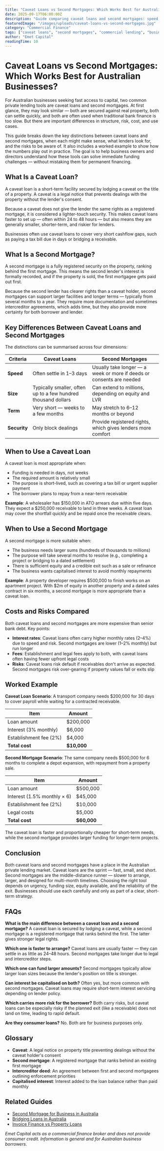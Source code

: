 ```yaml
---
title: "Caveat Loans vs Second Mortgages: Which Works Best for Australian Businesses?"
date: 2025-09-17T06:00:00Z
description: "Guide comparing caveat loans and second mortgages: speed, costs, risks, and use cases for Australian businesses."
featuredImage: "/images/uploads/caveat-loans-vs-second-mortgages.jpg"
category: "Commercial Finance"
tags: ["caveat loans", "second mortgages", "commercial lending", "business finance"]
author: "Emet Capital"
readingTime: 10
---
```


# Caveat Loans vs Second Mortgages: Which Works Best for Australian Businesses?

For Australian businesses seeking fast access to capital, two common private lending tools are caveat loans and second mortgages. At first glance, they may look similar — both are secured against real property, both can settle quickly, and both are often used when traditional bank finance is too slow. But there are important differences in structure, risk, cost, and use cases.

This guide breaks down the key distinctions between caveat loans and second mortgages, when each might make sense, what lenders look for, and the risks to be aware of. It also includes a worked example to show how the numbers play out in practice. The goal is to help business owners and directors understand how these tools can solve immediate funding challenges — without mistaking them for permanent financing.

## What Is a Caveat Loan?

A caveat loan is a short-term facility secured by lodging a caveat on the title of a property. A caveat is a legal notice that prevents dealings with the property without the lender's consent.

Because a caveat does not give the lender the same rights as a registered mortgage, it is considered a lighter-touch security. This makes caveat loans faster to set up — often within 24 to 48 hours — but also means they are generally smaller, shorter-term, and riskier for lenders.

Businesses often use caveat loans to cover very short cashflow gaps, such as paying a tax bill due in days or bridging a receivable.

## What Is a Second Mortgage?

A second mortgage is a fully registered security on the property, ranking behind the first mortgage. This means the second lender's interest is formally recorded, and if the property is sold, the first mortgagee gets paid out first.

Because the second lender has clearer rights than a caveat holder, second mortgages can support larger facilities and longer terms — typically from several months to a year. They require more documentation and sometimes intercreditor agreements, which adds time, but they also provide more certainty for both borrower and lender.

## Key Differences Between Caveat Loans and Second Mortgages

The distinctions can be summarised across four dimensions:

| **Criteria** | **Caveat Loans** | **Second Mortgages** |
|--------------|------------------|---------------------|
| **Speed** | Often settle in 1–3 days | Usually take longer — a week or more if deeds or consents are needed |
| **Size** | Typically smaller, often up to a few hundred thousand dollars | Can extend to millions, depending on equity and LVR |
| **Term** | Very short — weeks to a few months | May stretch to 6–12 months or beyond |
| **Security** | Only block dealings | Provide registered rights, which gives lenders more comfort |

## When to Use a Caveat Loan

A caveat loan is most appropriate when:

- Funding is needed in days, not weeks
- The required amount is relatively small
- The purpose is short-lived, such as covering a tax bill or urgent supplier payment
- The borrower plans to repay from a near-term receivable

**Example**: A wholesaler has $150,000 in ATO arrears due within five days. They expect a $250,000 receivable to land in three weeks. A caveat loan may cover the shortfall quickly and be repaid once the receivable clears.

## When to Use a Second Mortgage

A second mortgage is more suitable when:

- The business needs larger sums (hundreds of thousands to millions)
- The purpose will take several months to resolve (e.g., completing a project or bridging to a dated settlement)
- There is sufficient equity and a credible exit such as a sale or refinance
- The business wants capitalised interest to avoid monthly repayments

**Example**: A property developer requires $500,000 to finish works on an apartment project. With $2m of equity in another property and a dated sales contract in six months, a second mortgage is more appropriate than a caveat loan.

## Costs and Risks Compared

Both caveat loans and second mortgages are more expensive than senior bank debt. Key points:

- **Interest rates**: Caveat loans often carry higher monthly rates (2–4%) due to speed and risk. Second mortgages are lower (1–2% monthly) but run longer
- **Fees**: Establishment and legal fees apply to both, with caveat loans often having fewer upfront legal costs
- **Risks**: Caveat loans risk default if receivables don't arrive as expected. Second mortgages risk over-gearing if property values fall or exits slip

## Worked Example

**Caveat Loan Scenario**:
A transport company needs $200,000 for 30 days to cover payroll while waiting for a contracted receivable.

| **Item** | **Amount** |
|----------|------------|
| Loan amount | $200,000 |
| Interest (3% monthly) | $6,000 |
| Establishment fee (2%) | $4,000 |
| **Total cost** | **$10,000** |

**Second Mortgage Scenario**:
The same company needs $500,000 for 6 months to complete a depot expansion, with repayment from a property sale.

| **Item** | **Amount** |
|----------|------------|
| Loan amount | $500,000 |
| Interest (1.5% monthly × 6) | $45,000 |
| Establishment fee (2%) | $10,000 |
| Legal costs | $5,000 |
| **Total cost** | **$60,000** |

The caveat loan is faster and proportionally cheaper for short-term needs, while the second mortgage provides larger funding for longer-term projects.

## Conclusion

Both caveat loans and second mortgages have a place in the Australian private lending market. Caveat loans are the sprint — fast, small, and short. Second mortgages are the middle-distance runner — slower to arrange, larger, and designed for multi-month timelines. Choosing the right tool depends on urgency, funding size, equity available, and the reliability of the exit. Businesses should use each carefully and only as part of a clear, short-term strategy.

## FAQs

**What is the main difference between a caveat loan and a second mortgage?**
A caveat loan is secured by lodging a caveat, while a second mortgage is a registered mortgage that ranks behind the first. The latter gives stronger legal rights.

**Which one is faster to arrange?**
Caveat loans are usually faster — they can settle in as little as 24–48 hours. Second mortgages take longer due to legal and intercreditor steps.

**Which one can fund larger amounts?**
Second mortgages typically allow larger loan sizes because the lender's position on title is stronger.

**Can interest be capitalised on both?**
Often yes, but more common with second mortgages. Caveat loans may require short-term interest servicing depending on lender policy.

**Which carries more risk for the borrower?**
Both carry risks, but caveat loans can be especially risky if the planned exit (like a receivable) does not land on time, leading to rapid default.

**Are they consumer loans?**
No. Both are for business purposes only.

## Glossary

- **Caveat**: A legal notice on property title preventing dealings without the caveat holder's consent
- **Second mortgage**: A registered mortgage that ranks behind an existing first mortgage
- **Intercreditor deed**: An agreement between first and second mortgagees outlining enforcement priorities
- **Capitalised interest**: Interest added to the loan balance rather than paid monthly

## Related Guides

- [Second Mortgage for Business in Australia](/resources/guides/second-mortgage-for-business-australia)
- [Bridging Loans in Australia](/resources/guides/bridging-loans-australia)
- [Invoice Finance vs Property Loans](/resources/guides/invoice-finance-vs-property-loans)

*Emet Capital acts as a commercial finance broker and does not provide consumer credit. Information is general and for Australian business borrowers.*

<script type="application/ld+json">
{
  "@context": "https://schema.org",
  "@type": "Article",
  "headline": "Caveat Loans vs Second Mortgages: Which Works Best for Australian Businesses?",
  "description": "Guide comparing caveat loans and second mortgages: speed, costs, risks, and use cases for Australian businesses.",
  "author": { "@type": "Organization", "name": "Emet Capital" },
  "publisher": {
    "@type": "Organization",
    "name": "Emet Capital",
    "logo": { "@type": "ImageObject", "url": "https://emetcapital.com.au/static/logo.png" }
  },
  "datePublished": "2025-09-17",
  "dateModified": "2025-09-17",
  "mainEntityOfPage": "https://emetcapital.com.au/resources/guides/caveat-loans-vs-second-mortgages"
}
</script>